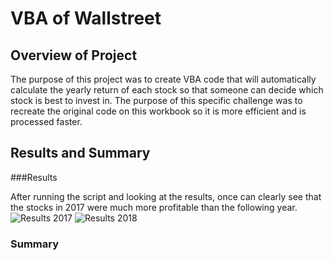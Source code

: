 # VBA of Wallstreet

## Overview of Project

The purpose of this project was to create VBA code that will automatically calculate the yearly return of each stock so that someone can decide which stock is best to invest in. The purpose of this specific challenge was to recreate the original code on this workbook so it is more efficient and is processed faster. 

## Results and Summary

###Results

After running the script and looking at the results, once can clearly see that the stocks in 2017 were much more profitable than the following year. 
![Results 2017](https://user-images.githubusercontent.com/88448731/185767131-f926fabf-62a2-4351-9540-8951248b49c0.PNG) ![Results 2018](https://user-images.githubusercontent.com/88448731/185767135-8f5d1715-a81b-4148-a904-684019709938.PNG)



### Summary
